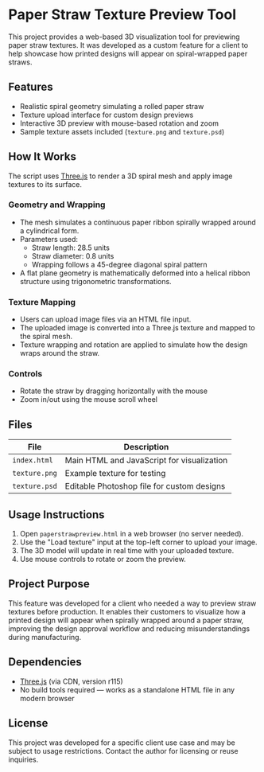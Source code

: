 # Paper Straw Texture Preview Tool

This project provides a web-based 3D visualization tool for previewing paper straw textures. It was developed as a custom feature for a client to help showcase how printed designs will appear on spiral-wrapped paper straws.

## Features

- Realistic spiral geometry simulating a rolled paper straw
- Texture upload interface for custom design previews
- Interactive 3D preview with mouse-based rotation and zoom
- Sample texture assets included (`texture.png` and `texture.psd`)

## How It Works

The script uses [Three.js](https://threejs.org/) to render a 3D spiral mesh and apply image textures to its surface.

### Geometry and Wrapping

- The mesh simulates a continuous paper ribbon spirally wrapped around a cylindrical form.
- Parameters used:
  - Straw length: 28.5 units
  - Straw diameter: 0.8 units
  - Wrapping follows a 45-degree diagonal spiral pattern
- A flat plane geometry is mathematically deformed into a helical ribbon structure using trigonometric transformations.

### Texture Mapping

- Users can upload image files via an HTML file input.
- The uploaded image is converted into a Three.js texture and mapped to the spiral mesh.
- Texture wrapping and rotation are applied to simulate how the design wraps around the straw.

### Controls

- Rotate the straw by dragging horizontally with the mouse
- Zoom in/out using the mouse scroll wheel

## Files

| File             | Description                               |
|------------------|-------------------------------------------|
| `index.html`| Main HTML and JavaScript for visualization |
| `texture.png`    | Example texture for testing                |
| `texture.psd`    | Editable Photoshop file for custom designs |

## Usage Instructions

1. Open `paperstrawpreview.html` in a web browser (no server needed).
2. Use the "Load texture" input at the top-left corner to upload your image.
3. The 3D model will update in real time with your uploaded texture.
4. Use mouse controls to rotate or zoom the preview.

## Project Purpose

This feature was developed for a client who needed a way to preview straw textures before production. It enables their customers to visualize how a printed design will appear when spirally wrapped around a paper straw, improving the design approval workflow and reducing misunderstandings during manufacturing.

## Dependencies

- [Three.js](https://threejs.org/) (via CDN, version r115)
- No build tools required — works as a standalone HTML file in any modern browser

## License

This project was developed for a specific client use case and may be subject to usage restrictions. Contact the author for licensing or reuse inquiries.
